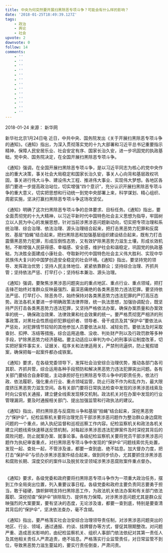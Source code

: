 ```yaml
---
title: 中央为何突然要开展扫黑除恶专项斗争？可能会有什么样的影响？
date: '2018-01-25T18:49:39.127Z'
tags:
    - 政治
    - 舆论
    - 社会
upvote: 2
downvote: 0
follow: 14
comments:
    - ''
    - ''
    - ''
    - ''
    - ''
    - ''
    - ''
    - ''
    - ''
    - ''
    - ''
    - ''
    - ''
---
```


2018-01-24 来源： 新华网 　　

新华社北京1月24日电 近日，中共中央、国务院发出《关于开展扫黑除恶专项斗争的通知》。《通知》指出，为深入贯彻落实党的十九大部署和习近平总书记重要指示精神，保障人民安居乐业、社会安定有序、国家长治久安，进一步巩固党的执政基础，党中央、国务院决定，在全国开展扫黑除恶专项斗争。 　　

《通知》强调，在全国开展扫黑除恶专项斗争，是以习近平同志为核心的党中央作出的重大决策，事关社会大局稳定和国家长治久安，事关人心向背和基层政权巩固，事关进行伟大斗争、建设伟大工程、推进伟大事业、实现伟大梦想。各地区各部门要进一步提高政治站位，切实增强“四个意识”，充分认识开展扫黑除恶专项斗争的重大意义，切实把思想和行动统一到党中央部署上来，科学谋划、精心组织、周密实施，坚决打赢扫黑除恶专项斗争这场攻坚仗。 　　

《通知》明确了这次扫黑除恶专项斗争的总体要求、目标任务。《通知》指出，要全面贯彻党的十九大精神，以习近平新时代中国特色社会主义思想为指导，牢固树立以人民为中心的发展思想，针对当前涉黑涉恶问题新动向，切实把专项治理和系统治理、综合治理、依法治理、源头治理结合起来，把打击黑恶势力犯罪和反腐败、基层“拍蝇”结合起来，把扫黑除恶和加强基层组织建设结合起来，既有力打击震慑黑恶势力犯罪，形成压倒性态势，又有效铲除黑恶势力滋生土壤，形成长效机制，不断增强人民获得感、幸福感、安全感，维护社会和谐稳定，巩固党的执政基础，为决胜全面建成小康社会、夺取新时代中国特色社会主义伟大胜利、实现中华民族伟大复兴的中国梦创造安全稳定的社会环境。《通知》指出，要坚持党的领导、发挥政治优势；坚持人民主体地位、紧紧依靠群众；坚持综合治理、齐抓共管；坚持依法严惩、打早打小；坚持标本兼治、源头治理。 　　

《通知》强调，要聚焦涉黑涉恶问题突出的重点地区、重点行业、重点领域，把打击锋芒始终对准群众反映最强烈、最深恶痛绝的各类黑恶势力违法犯罪。要坚持依法严惩、打早打小、除恶务尽，始终保持对各类黑恶势力违法犯罪的严打高压态势。政法各机关要进一步明确政策法律界限，统一执法思想，加强协调配合，既坚持严厉打击各类黑恶势力违法犯罪，又坚持严格依法办案，确保办案质量和办案效率的统一，确保政治效果、法律效果和社会效果的统一。要严格贯彻宽严相济的刑事政策，对黑社会性质组织犯罪组织者、领导者、骨干成员及其“保护伞”要依法从严惩处，对犯罪情节较轻的其他参加人员要依法从轻、减轻处罚。要依法及时采取查封、扣押、冻结等措施，综合运用追缴、没收、判处财产刑以及行政罚款等多种手段，铲除黑恶势力经济基础。要主动适应以审判为中心的刑事诉讼制度改革，切实把好案件事实关、证据关、程序关和法律适用关，严禁刑讯逼供，防止冤假错案，确保把每一起案件都办成铁案。 　　

《通知》要求，在各级党委领导下，发挥社会治安综合治理优势，推动各部门各司其职、齐抓共管，综合运用各种手段预防和解决黑恶势力违法犯罪突出问题。各有关部门要结合自身职能，主动承担好在扫黑除恶专项斗争中的职责任务，依法行政、依法履职，强化重点行业、重点领域监管，防止行政不作为和乱作为，最大限度挤压黑恶势力滋生空间。各有关部门要将日常执法检查中发现的涉黑涉恶线索及时向公安机关通报，建立健全线索发现移交机制。政法机关对在办案中发现的行业管理漏洞，要及时通报相关部门、提出加强监管和行政执法的建议。 　　

《通知》指出，把扫黑除恶与反腐败斗争和基层“拍蝇”结合起来，深挖黑恶势力“保护伞”。纪检监察机关要将治理党员干部涉黑涉恶问题作为整治群众身边腐败问题的一个重点，纳入执纪监督和巡视巡察工作内容。纪检监察机关和政法各机关建立问题线索快速移送反馈机制，对每起涉黑涉恶违法犯罪案件及时深挖其背后的腐败问题，防止就案办案、就事论事。各级纪检监察机关要将党员干部涉黑涉恶问题作为执纪审查重点，对扫黑除恶专项斗争中发现的“保护伞”问题线索优先处置，发现一起、查处一起，不管涉及谁，都要一查到底、绝不姑息。加大督办力度，把打击“保护伞”与侦办涉黑涉恶案件结合起来，做到同步侦办，尤其要抓住涉黑涉恶和腐败长期、深度交织的案件以及脱贫攻坚领域涉黑涉恶腐败案件重点督办。 　　

《通知》要求，各级党委和政府要将扫黑除恶专项斗争作为一项重大政治任务，摆到工作全局突出位置，列入重要议事日程。各级党委和政府主要负责同志要勇于担当，敢于碰硬，旗帜鲜明支持扫黑除恶工作，为政法机关依法办案和有关部门依法履职、深挖彻查“保护伞”排除阻力、提供有力保障。对涉黑涉恶问题尤其是群众反映强烈的大案要案，要有坚决的态度，无论涉及谁，都要一查到底，特别是要查清其背后的“保护伞”，坚决依法查办，毫不含煳。 　　

《通知》指出，要严格落实社会治安综合治理领导责任制，对涉黑涉恶问题突出的地区、行业、领域，通过通报、约谈、挂牌督办等方式，督促其限期整改。对问题严重、造成恶劣影响的，由纪检监察机关、组织人事部门依法依纪对其第一责任人及其他相关责任人严肃追责，绝不姑息。严格落实行业监管责任，对日常监管不到位，导致黑恶势力滋生蔓延的，要实行责任倒查，严肃问责。
